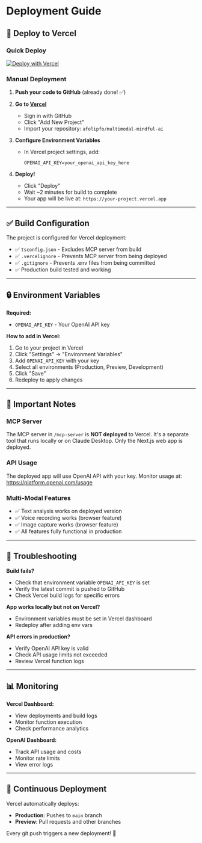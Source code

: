 # Deployment Guide

## 🚀 Deploy to Vercel

### Quick Deploy

[![Deploy with Vercel](https://vercel.com/button)](https://vercel.com/new/clone?repository-url=https://github.com/afelipfo/multimodal-mindful-ai)

### Manual Deployment

1. **Push your code to GitHub** (already done! ✅)

2. **Go to [Vercel](https://vercel.com)**
   - Sign in with GitHub
   - Click "Add New Project"
   - Import your repository: `afelipfo/multimodal-mindful-ai`

3. **Configure Environment Variables**
   - In Vercel project settings, add:
     ```
     OPENAI_API_KEY=your_openai_api_key_here
     ```

4. **Deploy!**
   - Click "Deploy"
   - Wait ~2 minutes for build to complete
   - Your app will be live at: `https://your-project.vercel.app`

---

## ✅ Build Configuration

The project is configured for Vercel deployment:

- ✅ `tsconfig.json` - Excludes MCP server from build
- ✅ `.vercelignore` - Prevents MCP server from being deployed
- ✅ `.gitignore` - Prevents .env files from being committed
- ✅ Production build tested and working

---

## 🔒 Environment Variables

**Required:**
- `OPENAI_API_KEY` - Your OpenAI API key

**How to add in Vercel:**
1. Go to your project in Vercel
2. Click "Settings" → "Environment Variables"
3. Add `OPENAI_API_KEY` with your key
4. Select all environments (Production, Preview, Development)
5. Click "Save"
6. Redeploy to apply changes

---

## 📝 Important Notes

### MCP Server
The MCP server in `/mcp-server` is **NOT deployed** to Vercel. It's a separate tool that runs locally or on Claude Desktop. Only the Next.js web app is deployed.

### API Usage
The deployed app will use OpenAI API with your key. Monitor usage at:
https://platform.openai.com/usage

### Multi-Modal Features
- ✅ Text analysis works on deployed version
- ✅ Voice recording works (browser feature)
- ✅ Image capture works (browser feature)
- ✅ All features fully functional in production

---

## 🐛 Troubleshooting

**Build fails?**
- Check that environment variable `OPENAI_API_KEY` is set
- Verify the latest commit is pushed to GitHub
- Check Vercel build logs for specific errors

**App works locally but not on Vercel?**
- Environment variables must be set in Vercel dashboard
- Redeploy after adding env vars

**API errors in production?**
- Verify OpenAI API key is valid
- Check API usage limits not exceeded
- Review Vercel function logs

---

## 📊 Monitoring

**Vercel Dashboard:**
- View deployments and build logs
- Monitor function execution
- Check performance analytics

**OpenAI Dashboard:**
- Track API usage and costs
- Monitor rate limits
- View error logs

---

## 🔄 Continuous Deployment

Vercel automatically deploys:
- **Production**: Pushes to `main` branch
- **Preview**: Pull requests and other branches

Every git push triggers a new deployment! 🎉

